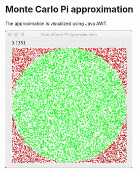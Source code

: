 # Monte Carlo Pi approximation

The approximation is visualized using Java AWT.

![Pi approximation visualization](https://github.com/klimesf/java-doodles/raw/master/img/pi.gif "Pi approximation visualization")
